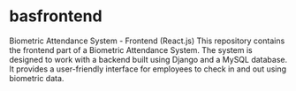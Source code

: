 # basfrontend
Biometric Attendance System - Frontend (React.js) This repository contains the frontend part of a Biometric Attendance System. The system is designed to work with a backend built using Django and a MySQL database. It provides a user-friendly interface for employees to check in and out using biometric data.
